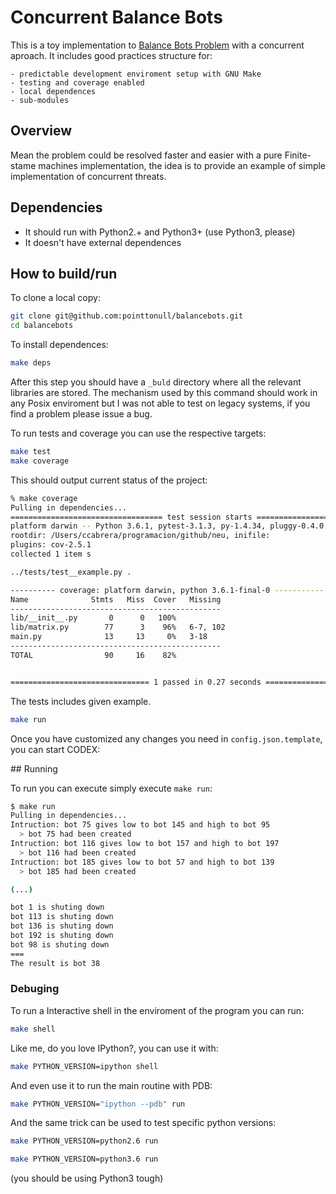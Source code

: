 # Concurrent Balance Bots

This is a toy implementation to [Balance Bots Problem][BalanceBots] with a
concurrent aproach. It includes good practices structure for:

    - predictable development enviroment setup with GNU Make
    - testing and coverage enabled
    - local dependences
    - sub-modules

## Overview

Mean the problem could be resolved faster and easier with a pure Finite-stame
machines implementation, the idea is to provide an example of simple
implementation of concurrent threats.

## Dependencies

- It should run with Python2.+ and Python3+ (use Python3, please)
- It doesn't have external dependences

## How to build/run

To clone a local copy:

```sh
git clone git@github.com:pointtonull/balancebots.git
cd balancebots
```

To install dependences:

```sh
make deps
```

After this step you should have a `_buld` directory where all the relevant
libraries are stored. The mechanism used by this command should work in any
Posix enviroment but I was not able to test on legacy systems, if you find a
problem please issue a bug.

To run tests and coverage you can use the respective targets:

```sh
make test
make coverage
```

This should output current status of the project:

```sh
% make coverage
Pulling in dependencies...
================================== test session starts ==================================
platform darwin -- Python 3.6.1, pytest-3.1.3, py-1.4.34, pluggy-0.4.0
rootdir: /Users/ccabrera/programacion/github/neu, inifile:
plugins: cov-2.5.1
collected 1 item s

../tests/test__example.py .

---------- coverage: platform darwin, python 3.6.1-final-0 -----------
Name              Stmts   Miss  Cover   Missing
-----------------------------------------------
lib/__init__.py       0      0   100%
lib/matrix.py        77      3    96%   6-7, 102
main.py              13     13     0%   3-18
-----------------------------------------------
TOTAL                90     16    82%


=============================== 1 passed in 0.27 seconds ================================
```

The tests includes given example.

```sh
make run
```

Once you have customized any changes you need in `config.json.template`, you can start
CODEX:

## Running

To run you can execute simply execute `make run`:

```sh
$ make run
Pulling in dependencies...
Intruction: bot 75 gives low to bot 145 and high to bot 95
  > bot 75 had been created
Intruction: bot 116 gives low to bot 157 and high to bot 197
  > bot 116 had been created
Intruction: bot 185 gives low to bot 57 and high to bot 139
  > bot 185 had been created

(...)

bot 1 is shuting down
bot 113 is shuting down
bot 136 is shuting down
bot 192 is shuting down
bot 98 is shuting down
===
The result is bot 38
```

### Debuging

To run a Interactive shell in the enviroment of the program you can run:

```sh
make shell
```

Like me, do you love IPython?, you can use it with:

```sh
make PYTHON_VERSION=ipython shell
```

And even use it to run the main routine with PDB:

```sh
make PYTHON_VERSION="ipython --pdb" run
```

And the same trick can be used to test specific python versions:

```sh
make PYTHON_VERSION=python2.6 run
```

```sh
make PYTHON_VERSION=python3.6 run
```

(you should be using Python3 tough)



[BalanceBots]: http://adventofcode.com/2016/day/10

<!--- vim: sw=4 et ts=4 -->
